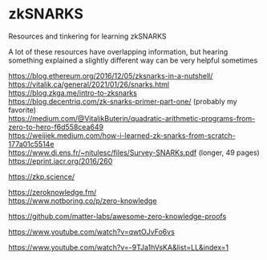 # zkSNARKS
Resources and tinkering for learning zkSNARKS

A lot of these resources have overlapping information, but hearing something explained a slightly different way can be very helpful sometimes  

https://blog.ethereum.org/2016/12/05/zksnarks-in-a-nutshell/  
https://vitalik.ca/general/2021/01/26/snarks.html  
https://blog.zkga.me/intro-to-zksnarks  
https://blog.decentriq.com/zk-snarks-primer-part-one/ (probably my favorite)  
https://medium.com/@VitalikButerin/quadratic-arithmetic-programs-from-zero-to-hero-f6d558cea649  
https://weijiek.medium.com/how-i-learned-zk-snarks-from-scratch-177a01c5514e  
https://www.di.ens.fr/~nitulesc/files/Survey-SNARKs.pdf (longer, 49 pages)  
https://eprint.iacr.org/2016/260  

https://zkp.science/  

https://zeroknowledge.fm/  
https://www.notboring.co/p/zero-knowledge  

https://github.com/matter-labs/awesome-zero-knowledge-proofs  

https://www.youtube.com/watch?v=qwtOJvFo6vs  

https://www.youtube.com/watch?v=-9TJa1hVsKA&list=LL&index=1  
